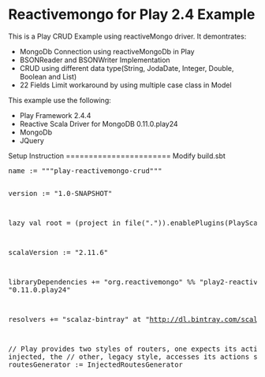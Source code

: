 Reactivemongo for Play 2.4 Example
=======================
This is a Play CRUD Example using reactiveMongo driver. It demontrates:
<ul>
<li>MongoDb Connection using reactiveMongoDb in Play</li>
<li>BSONReader and BSONWriter Implementation</li>
<li>CRUD using different data type(String, JodaDate, Integer, Double, Boolean and List)</li>
<li>22 Fields Limit workaround by using multiple case class in Model</li>
</ul>

This example use the following:
<ul>
<li>Play Framework 2.4.4</li>
<li>Reactive Scala Driver for MongoDB 0.11.0.play24</li>
<li>MongoDb</li>
<li>JQuery</li>
</ul>
Setup Instruction
=======================
Modify build.sbt
<div class="highlight highlight-scala"><pre>
name := """play-reactivemongo-crud"""

version := "1.0-SNAPSHOT"

lazy val root = (project in file(".")).enablePlugins(PlayScala)

scalaVersion := "2.11.6"

libraryDependencies += "org.reactivemongo" %% "play2-reactivemongo" % "0.11.0.play24"

resolvers += "scalaz-bintray" at "http://dl.bintray.com/scalaz/releases"

// Play provides two styles of routers, one expects its actions to be injected, the
// other, legacy style, accesses its actions statically.
routesGenerator := InjectedRoutesGenerator
</pre></div>
